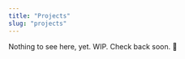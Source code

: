 ```yaml
---
title: "Projects"
slug: "projects"
---
```


Nothing to see here, yet. WIP. Check back soon. :slightly_smiling_face:
